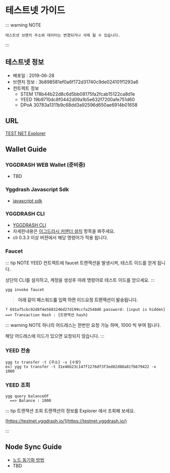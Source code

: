 # 테스트넷 가이드
::: warning NOTE
    
    테스트넷 브랜치 주소와 데이터는 변경되거나 삭제 될 수 있습니다.   
:::


## 테스트넷 정보
- 배포일 : 2019-06-28
- 브랜치 정보 : 3b898581ef0a6f172d31740c9de024101f1293a6
- 컨트렉트 정보
    - STEM 178b44b22d8c6d5bb08175fa2fcab15122ca8d1e
    - YEED 19b9710dc8f0442d09a1b5e632f7200afe751d60
    - DPoA 30783a1311b9c68dd3a92596d650ae6914b01658
       
## URL 
[TEST NET Explorer](https://testnet.yggdrash.io)

## Wallet Guide
### YGGDRASH WEB Wallet (준비중)
- TBD

### Yggdrash Javascript Sdk
- [javascript sdk](https://github.com/yggdrash/yggdrash-sdk-js)


### YGGDRASH CLI
- [YGGDRASH CLI](https://github.com/yggdrash/yggdrash-cli)
- 자세한내용은 [이그드라시 커맨더 설치](installation.md#이그드라시-커맨더-설치) 항목을 봐주세요.
- cli 0.3.3 이상 버젼에서 해당 명령어가 적용 됩니다.
  
### Faucet
::: tip NOTE
YEED 컨트렉트에 faucet 트랜잭션을 발생시켜, 테스트 이드를 얻게 됩니다.

상단의 CLI를 설치하고, 계정을 생성후 아래 명령어로 테스트 이드를 얻으세요. 
:::

```$xslt
ygg invoke faucet
```
    

>**아래 같이 패스워드를 입력 하면 이드요청 트랜잭션이 발송됩니다.**
```$xslt
? 691af5cbc92d8f4e5683246d27d199ccfa2548d6 password: [input is hidden]
==> Transaction Hash : {트랜잭션 hash}

```

::: warning NOTE
하나의 어드레스는 한번만 요청 가능 하며, 1000 씩 부여 됩니다.

해당 어드레스에 이드가 있으면 요청되지 않습니다.
:::


### YEED 전송
    ygg tx transfer -t {주소} -v {수량}
    ex) ygg tx transfer -t 31e46b23c147f1276df3f3ed82d08a81fb679422 -v 1000

### YEED 조회
```$bash
ygg query balanceOf
  ==> Balance : 1000
```

::: tip 트랜잭션 조회 
트랜잭션의 정보를 Explorer 에서 조회해 보세요.

[https://testnet.yggdrash.io/](https://testnet.yggdrash.io/)

:::

## Node Sync Guide
- [노드 동기화 방법](https://github.com/yggdrash/yggdrash#-yggdrash)
- TBD
